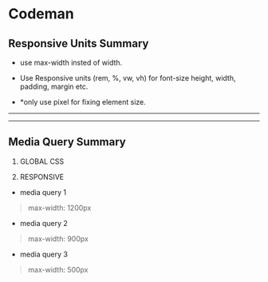 # Codeman

## Responsive Units Summary

- use max-width insted of width.

- Use Responsive units (rem, %, vw, vh) for font-size height, width, padding, margin etc.

- \*only use pixel for fixing element size.

---

---

## Media Query Summary

1. GLOBAL CSS

2. RESPONSIVE

- media query 1

> max-width: 1200px

- media query 2

> max-width: 900px

- media query 3

> max-width: 500px
